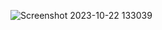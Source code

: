 
![Screenshot 2023-10-22 133039](https://github.com/devisha04/DSA_LAB-G1-/assets/147936789/6b02be8b-86cb-4913-b3c6-c94bcf2a8bff)
